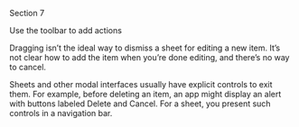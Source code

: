 Section 7

Use the toolbar to add actions

Dragging isn’t the ideal way to dismiss a sheet for editing a new item. It’s not clear how to add the item when you’re done editing, and there’s no way to cancel.

Sheets and other modal interfaces usually have explicit controls to exit them. For example, before deleting an item, an app might display an alert with buttons labeled Delete and Cancel. For a sheet, you present such controls in a navigation bar.
